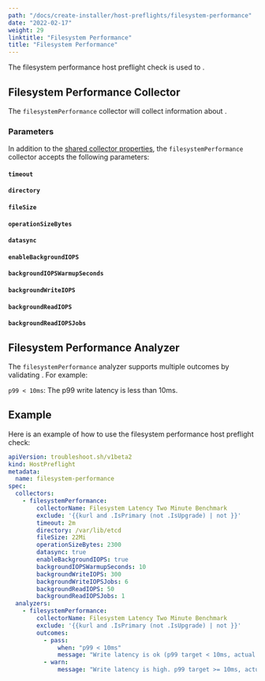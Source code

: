 ```yaml
---
path: "/docs/create-installer/host-preflights/filesystem-performance"
date: "2022-02-17"
weight: 29
linktitle: "Filesystem Performance"
title: "Filesystem Performance"
---
```

 
The filesystem performance host preflight check is used to .

## Filesystem Performance Collector

The `filesystemPerformance` collector will collect information about .

### Parameters

In addition to the [shared collector properties](https://troubleshoot.sh/docs/collect/collectors/#shared-properties), the `filesystemPerformance` collector accepts the following parameters:

#### `timeout`



#### `directory`



#### `fileSize`



#### `operationSizeBytes`



#### `datasync`



#### `enableBackgroundIOPS`



#### `backgroundIOPSWarmupSeconds`



#### `backgroundWriteIOPS`



#### `backgroundReadIOPS`



#### `backgroundReadIOPSJobs`



## Filesystem Performance Analyzer

The `filesystemPerformance` analyzer supports multiple outcomes by validating . For example:

`p99 < 10ms`: The p99 write latency is less than 10ms.

## Example

Here is an example of how to use the filesystem performance host preflight check:

```yaml
apiVersion: troubleshoot.sh/v1beta2
kind: HostPreflight
metadata:
  name: filesystem-performance
spec:
  collectors:
    - filesystemPerformance:
        collectorName: Filesystem Latency Two Minute Benchmark
        exclude: '{{kurl and .IsPrimary (not .IsUpgrade) | not }}'
        timeout: 2m
        directory: /var/lib/etcd
        fileSize: 22Mi
        operationSizeBytes: 2300
        datasync: true
        enableBackgroundIOPS: true
        backgroundIOPSWarmupSeconds: 10
        backgroundWriteIOPS: 300
        backgroundWriteIOPSJobs: 6
        backgroundReadIOPS: 50
        backgroundReadIOPSJobs: 1
  analyzers:
    - filesystemPerformance:
        collectorName: Filesystem Latency Two Minute Benchmark
        exclude: '{{kurl and .IsPrimary (not .IsUpgrade) | not }}'
        outcomes:
          - pass:
              when: "p99 < 10ms"
              message: "Write latency is ok (p99 target < 10ms, actual: {{ .P99 }})"
          - warn:
              message: "Write latency is high. p99 target >= 10ms, actual:{{ .String }}"
```

